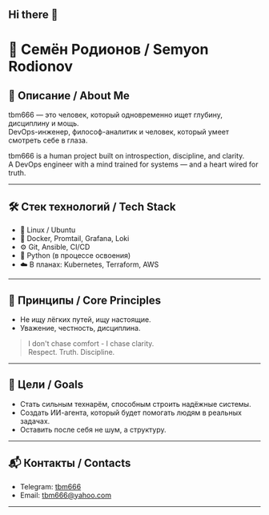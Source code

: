 ## Hi there 👋

# 🧠 Семён Родионов / Semyon Rodionov

## 📌 Описание / About Me

tbm666 — это человек, который одновременно ищет глубину, дисциплину и мощь.  
DevOps-инженер, философ-аналитик и человек, который умеет смотреть себе в глаза.

tbm666 is a human project built on introspection, discipline, and clarity.  
A DevOps engineer with a mind trained for systems — and a heart wired for truth.

---

## 🛠 Стек технологий / Tech Stack

- 🐧 Linux / Ubuntu
- 🐳 Docker, Promtail, Grafana, Loki
- ⚙️ Git, Ansible, CI/CD
- 🧠 Python (в процессе освоения)
- ☁️ В планах: Kubernetes, Terraform, AWS

---

## 🧭 Принципы / Core Principles

- Не ищу лёгких путей, ищу настоящие.    
- Уважение, честность, дисциплина.

> I don't chase comfort - I chase clarity.  
> Respect. Truth. Discipline.

---

## 🧱 Цели / Goals

- Стать сильным технарём, способным строить надёжные системы.  
- Создать ИИ-агента, который будет помогать людям в реальных задачах.  
- Оставить после себя не шум, а структуру.

---

## 📬 Контакты / Contacts

- Telegram: [tbm666](https://t.me/tbm666)
- Email: [tbm666@yahoo.com](mailto:tbm666@yahoo.com)

---
